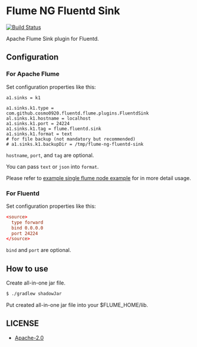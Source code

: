 Flume NG Fluentd Sink
===

[![Build Status](https://travis-ci.org/cosmo0920/flume-ng-fluentd-sink.svg?branch=master)](https://travis-ci.org/cosmo0920/flume-ng-fluentd-sink)

Apache Flume Sink plugin for Fluentd.

## Configuration

### For Apache Flume

Set configuration properties like this:

```
a1.sinks = k1

a1.sinks.k1.type = com.github.cosmo0920.fluentd.flume.plugins.FluentdSink
al.sinks.k1.hostname = localhost
a1.sinks.k1.port = 24224
a1.sinks.k1.tag = flume.fluentd.sink
a1.sinks.k1.format = text
# for file backup (not mandatory but recommended)
# a1.sinks.k1.backupDir = /tmp/flume-ng-fluentd-sink
```

`hostname`, `port`, and `tag` are optional.

You can pass `text` or `json` into `format`.

Please refer to [example single flume node example](config/example-fluentd-sink.conf) for in more detail usage.

### For Fluentd

Set configuration properties like this:

```conf
<source>
  type forward
  bind 0.0.0.0
  port 24224
</source>
```

`bind` and `port` are optional.

## How to use

Create all-in-one jar file.

```bash
$ ./gradlew shadowJar
```

Put created all-in-one jar file into your $FLUME_HOME/lib.

## LICENSE

* [Apache-2.0](LICENSE.txt)
